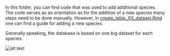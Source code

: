 In this folder, you can find code that was used to add additional species. The code serves as an orientation as for the addition of a new species many steps need to be done manually. However, in [create_table_XX_dataset.Rmd](code_addspecies/create_table_XX_dataset.Rmd) one can find a guide for adding a new species.

Generally speaking, the database is based on one big dataset for each species. 




![alt text](https://rbp2go.dkfz.de/images/DKFZ_Logo_Small.png)